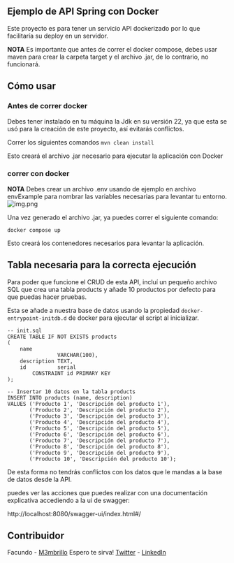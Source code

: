 ## Ejemplo de API Spring con Docker

Este proyecto es para tener un servicio API dockerizado por lo que facilitaría su deploy en un servidor.

**NOTA** Es importante que antes de correr el docker compose, debes usar maven para crear la carpeta target y el archivo
.jar, de lo contrario, no funcionará.

## Cómo usar

### Antes de correr docker

Debes tener instalado en tu máquina la Jdk en su versión 22, ya que esta se usó para la creación de este proyecto, así
evitarás conflictos.

Correr los siguientes comandos
```mvn clean install```

Esto creará el archivo .jar necesario para ejecutar la aplicación con Docker

### correr con docker

**NOTA** Debes crear un archivo .env usando de ejemplo en archivo envExample para nombrar las variables necesarias para
levantar tu entorno.
![img.png](img.png)

Una vez generado el archivo .jar, ya puedes correr el siguiente comando:

```
docker compose up
```

Esto creará los contenedores necesarios para levantar la aplicación.

## Tabla necesaria para la correcta ejecución

Para poder que funcione el CRUD de esta API, incluí un pequeño archivo SQL que crea una tabla products y añade 10
productos por defecto para que puedas hacer pruebas.

Esta se añade a nuestra base de datos usando la propiedad `docker-entrypoint-initdb.d` de docker para ejecutar el script
al inicializar.

```postgresql
-- init.sql
CREATE TABLE IF NOT EXISTS products
(
    name
                VARCHAR(100),
    description TEXT,
    id          serial
        CONSTRAINT id PRIMARY KEY
);

-- Insertar 10 datos en la tabla products
INSERT INTO products (name, description)
VALUES ('Producto 1', 'Descripción del producto 1'),
       ('Producto 2', 'Descripción del producto 2'),
       ('Producto 3', 'Descripción del producto 3'),
       ('Producto 4', 'Descripción del producto 4'),
       ('Producto 5', 'Descripción del producto 5'),
       ('Producto 6', 'Descripción del producto 6'),
       ('Producto 7', 'Descripción del producto 7'),
       ('Producto 8', 'Descripción del producto 8'),
       ('Producto 9', 'Descripción del producto 9'),
       ('Producto 10', 'Descripción del producto 10');

```

De esta forma no tendrás conflictos con los datos que le mandas a la base de datos desde la API.

puedes ver las acciones que puedes realizar con una documentación explicativa accediendo a la ui de swagger:

http://localhost:8080/swagger-ui/index.html#/

## Contribuidor
Facundo - [M3mbrillo](https://github.com/M3mbrillo)
Espero te sirva!
[Twitter](https://x.com/AngieMatiz6) -
[LinkedIn](https://www.linkedin.com/in/angie-matiz/)
